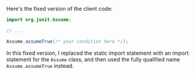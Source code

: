 Here's the fixed version of the client code:
```java
import org.junit.Assume;

// ...

Assume.assumeTrue(/* your condition here */);
```
In this fixed version, I replaced the static import statement with an import statement for the `Assume` class, and then used the fully qualified name `Assume.assumeTrue` instead.